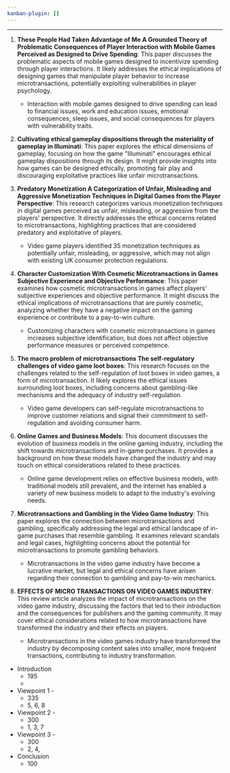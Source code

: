 ```yaml
---
kanban-plugin: []
---
```

---
1. **These People Had Taken Advantage of Me A Grounded Theory of Problematic Consequences of Player Interaction with Mobile Games Perceived as Designed to Drive Spending**: This paper discusses the problematic aspects of mobile games designed to incentivize spending through player interactions. It likely addresses the ethical implications of designing games that manipulate player behavior to increase microtransactions, potentially exploiting vulnerabilities in player psychology.
	- Interaction with mobile games designed to drive spending can lead to financial issues, work and education issues, emotional consequences, sleep issues, and social consequences for players with vulnerability traits.
    
2. **Cultivating ethical gameplay dispositions through the materiality of gameplay in Illuminati**: This paper explores the ethical dimensions of gameplay, focusing on how the game "Illuminati" encourages ethical gameplay dispositions through its design. It might provide insights into how games can be designed ethically, promoting fair play and discouraging exploitative practices like unfair microtransactions.
    
3. **Predatory Monetization A Categorization of Unfair, Misleading and Aggressive Monetization Techniques in Digital Games from the Player Perspective**: This research categorizes various monetization techniques in digital games perceived as unfair, misleading, or aggressive from the players' perspective. It directly addresses the ethical concerns related to microtransactions, highlighting practices that are considered predatory and exploitative of players.
	- Video game players identified 35 monetization techniques as potentially unfair, misleading, or aggressive, which may not align with existing UK consumer protection regulations.
    
4. **Character Customization With Cosmetic Microtransactions in Games Subjective Experience and Objective Performance**: This paper examines how cosmetic microtransactions in games affect players' subjective experiences and objective performance. It might discuss the ethical implications of microtransactions that are purely cosmetic, analyzing whether they have a negative impact on the gaming experience or contribute to a pay-to-win culture.
	- Customizing characters with cosmetic microtransactions in games increases subjective identification, but does not affect objective performance measures or perceived competence.
    
5. **The macro problem of microtransactions The self-regulatory challenges of video game loot boxes**: This research focuses on the challenges related to the self-regulation of loot boxes in video games, a form of microtransaction. It likely explores the ethical issues surrounding loot boxes, including concerns about gambling-like mechanisms and the adequacy of industry self-regulation.
	- Video game developers can self-regulate microtransactions to improve customer relations and signal their commitment to self-regulation and avoiding consumer harm.
    
6. **Online Games and Business Models**: This document discusses the evolution of business models in the online gaming industry, including the shift towards microtransactions and in-game purchases. It provides a background on how these models have changed the industry and may touch on ethical considerations related to these practices.
	- Online game development relies on effective business models, with traditional models still prevalent, and the internet has enabled a variety of new business models to adapt to the industry's evolving needs.
    
7. **Microtransactions and Gambling in the Video Game Industry**: This paper explores the connection between microtransactions and gambling, specifically addressing the legal and ethical landscape of in-game purchases that resemble gambling. It examines relevant scandals and legal cases, highlighting concerns about the potential for microtransactions to promote gambling behaviors.
	- Microtransactions in the video game industry have become a lucrative market, but legal and ethical concerns have arisen regarding their connection to gambling and pay-to-win mechanics.
    
8. **EFFECTS OF MICRO TRANSACTIONS ON VIDEO GAMES INDUSTRY**: This review article analyzes the impact of microtransactions on the video game industry, discussing the factors that led to their introduction and the consequences for publishers and the gaming community. It may cover ethical considerations related to how microtransactions have transformed the industry and their effects on players.
	- Microtransactions in the video games industry have transformed the industry by decomposing content sales into smaller, more frequent transactions, contributing to industry transformation.

- Introduction
	- 195
	- 
- Viewpoint 1 - 
	- 335
	- 5, 6, 8
- Viewpoint 2 - 
	- 300
	- 1, 3, 7
- Viewpoint 3 - 
	- 300
	- 2, 4, 
- Conclusion
	- 100